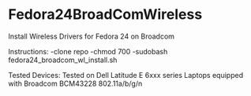 # Fedora24BroadComWireless
Install Wireless Drivers for Fedora 24 on Broadcom

Instructions:
-clone repo
-chmod 700
-sudobash fedora24_broadcom_wl_install.sh

Tested Devices:
Tested on Dell Latitude E 6xxx series Laptops equipped with Broadcom BCM43228 802.11a/b/g/n

